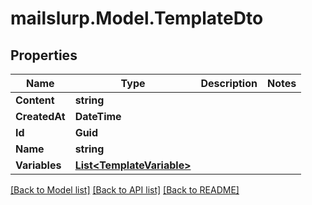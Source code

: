 # mailslurp.Model.TemplateDto
## Properties

Name | Type | Description | Notes
------------ | ------------- | ------------- | -------------
**Content** | **string** |  | 
**CreatedAt** | **DateTime** |  | 
**Id** | **Guid** |  | 
**Name** | **string** |  | 
**Variables** | [**List&lt;TemplateVariable&gt;**](TemplateVariable) |  | 

[[Back to Model list]](../README#documentation-for-models) [[Back to API list]](../README#documentation-for-api-endpoints) [[Back to README]](../README)

